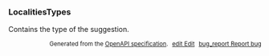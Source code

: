 <!--- This is a generated file, do not edit! -->
<!--- [START woosmap_http_schema_localitiestypes] -->
<h3 class="schema-object" id="LocalitiesTypes">LocalitiesTypes</h3>

Contains the type of the suggestion.

<p style="text-align: right; font-size: smaller;">Generated from the <a data-label="openapi-github" href="https://github.com/woosmap/openapi-specification" title="Woosmap OpenAPI Specification" class="external">OpenAPI specification</a>.
<a data-label="openapi-github-woosmap-http-schema-localitiestypes" data-action="edit" style="margin-left: 5px;" href="https://github.com/woosmap/openapi-specification/blob/main/specification/schemas/LocalitiesTypes.yml" title="Edit on GitHub"><span class="material-icons">edit</span> Edit</a>
<a data-label="openapi-github-woosmap-http-schema-localitiestypes" data-action="bug" style="margin-left: 5px;" href="https://github.com/woosmap/openapi-specification/issues/new?assignees=&labels=type%3A+bug%2C+triage+me&template=bug_report.md&title=[schemas] Bug - LocalitiesTypes" title="File bug for schemas on GitHub"><span class="material-icons">bug_report</span> Report bug</a>
</p>

<!--- [END woosmap_http_schema_localitiestypes] -->

